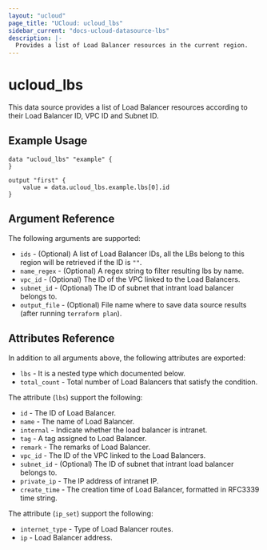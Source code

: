 ```yaml
---
layout: "ucloud"
page_title: "UCloud: ucloud_lbs"
sidebar_current: "docs-ucloud-datasource-lbs"
description: |-
  Provides a list of Load Balancer resources in the current region.
---
```


# ucloud_lbs

This data source provides a list of Load Balancer resources according to their Load Balancer ID, VPC ID and Subnet ID.

## Example Usage

```hcl
data "ucloud_lbs" "example" {
}

output "first" {
    value = data.ucloud_lbs.example.lbs[0].id
}
```

## Argument Reference

The following arguments are supported:

* `ids` - (Optional) A list of Load Balancer IDs, all the LBs belong to this region will be retrieved if the ID is `""`.
* `name_regex` - (Optional) A regex string to filter resulting lbs by name.
* `vpc_id` - (Optional) The ID of the VPC linked to the Load Balancers.
* `subnet_id` - (Optional) The ID of subnet that intrant load balancer belongs to.
* `output_file` - (Optional) File name where to save data source results (after running `terraform plan`).

## Attributes Reference

In addition to all arguments above, the following attributes are exported:

* `lbs` - It is a nested type which documented below.
* `total_count` - Total number of Load Balancers that satisfy the condition.

The attribute (`lbs`) support the following:

* `id` - The ID of Load Balancer.
* `name` - The name of Load Balancer.
* `internal` - Indicate whether the load balancer is intranet.
* `tag` - A tag assigned to Load Balancer.
* `remark` - The remarks of Load Balancer.
* `vpc_id` - The ID of the VPC linked to the Load Balancers.
* `subnet_id` - (Optional) The ID of subnet that intrant load balancer belongs to. 
* `private_ip` - The IP address of intranet IP.
* `create_time` - The creation time of Load Balancer, formatted in RFC3339 time string.

The attribute (`ip_set`) support the following:

* `internet_type` - Type of Load Balancer routes.
* `ip` - Load Balancer address.